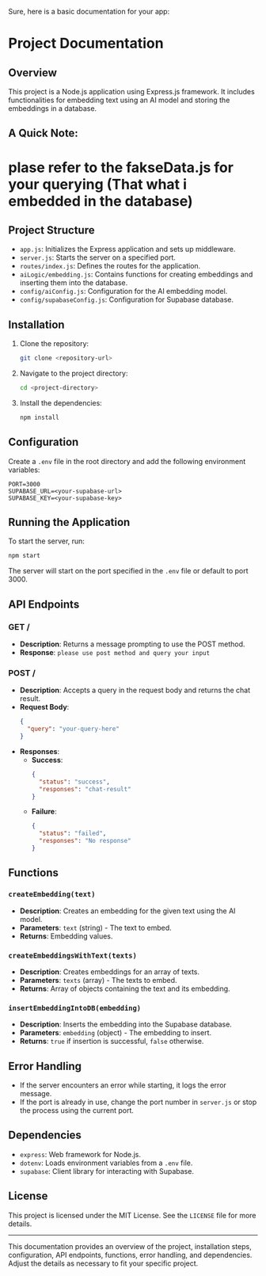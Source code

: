 Sure, here is a basic documentation for your app:

# Project Documentation

## Overview
This project is a Node.js application using Express.js framework. It includes functionalities for embedding text using an AI model and storing the embeddings in a database.

## A Quick Note:
# plase refer to the fakseData.js for your querying (That what i embedded in the database)

## Project Structure
- `app.js`: Initializes the Express application and sets up middleware.
- `server.js`: Starts the server on a specified port.
- `routes/index.js`: Defines the routes for the application.
- `aiLogic/embedding.js`: Contains functions for creating embeddings and inserting them into the database.
- `config/aiConfig.js`: Configuration for the AI embedding model.
- `config/supabaseConfig.js`: Configuration for Supabase database.

## Installation
1. Clone the repository:
   ```sh
   git clone <repository-url>
   ```
2. Navigate to the project directory:
   ```sh
   cd <project-directory>
   ```
3. Install the dependencies:
   ```sh
   npm install
   ```

## Configuration
Create a `.env` file in the root directory and add the following environment variables:
```
PORT=3000
SUPABASE_URL=<your-supabase-url>
SUPABASE_KEY=<your-supabase-key>
```

## Running the Application
To start the server, run:
```sh
npm start
```
The server will start on the port specified in the `.env` file or default to port 3000.

## API Endpoints
### GET /
- **Description**: Returns a message prompting to use the POST method.
- **Response**: `please use post method and query your input`

### POST /
- **Description**: Accepts a query in the request body and returns the chat result.
- **Request Body**:
  ```json
  {
    "query": "your-query-here"
  }
  ```
- **Responses**:
    - **Success**:
      ```json
      {
        "status": "success",
        "responses": "chat-result"
      }
      ```
    - **Failure**:
      ```json
      {
        "status": "failed",
        "responses": "No response"
      }
      ```

## Functions
### `createEmbedding(text)`
- **Description**: Creates an embedding for the given text using the AI model.
- **Parameters**: `text` (string) - The text to embed.
- **Returns**: Embedding values.

### `createEmbeddingsWithText(texts)`
- **Description**: Creates embeddings for an array of texts.
- **Parameters**: `texts` (array) - The texts to embed.
- **Returns**: Array of objects containing the text and its embedding.

### `insertEmbeddingIntoDB(embedding)`
- **Description**: Inserts the embedding into the Supabase database.
- **Parameters**: `embedding` (object) - The embedding to insert.
- **Returns**: `true` if insertion is successful, `false` otherwise.

## Error Handling
- If the server encounters an error while starting, it logs the error message.
- If the port is already in use, change the port number in `server.js` or stop the process using the current port.

## Dependencies
- `express`: Web framework for Node.js.
- `dotenv`: Loads environment variables from a `.env` file.
- `supabase`: Client library for interacting with Supabase.

## License
This project is licensed under the MIT License. See the `LICENSE` file for more details.

---

This documentation provides an overview of the project, installation steps, configuration, API endpoints, functions, error handling, and dependencies. Adjust the details as necessary to fit your specific project.